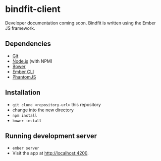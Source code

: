 # bindfit-client

Developer documentation coming soon. Bindfit is written using the Ember
JS framework.

## Dependencies 

* [Git](http://git-scm.com/)
* [Node.js](http://nodejs.org/) (with NPM)
* [Bower](http://bower.io/)
* [Ember CLI](http://www.ember-cli.com/)
* [PhantomJS](http://phantomjs.org/)

## Installation

* `git clone <repository-url>` this repository
* change into the new directory
* `npm install`
* `bower install`

## Running development server

* `ember server`
* Visit the app at [http://localhost:4200](http://localhost:4200).
